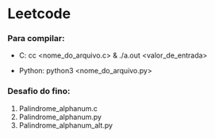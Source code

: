 # Leetcode

### Para compilar: 
- C: cc <nome_do_arquivo.c> &  ./a.out <valor_de_entrada>

- Python: python3 <nome_do_arquivo.py> 

### Desafio do fino: 
1. Palindrome_alphanum.c
2. Palindrome_alphanum.py
3. Palindrome_alphanum_alt.py
